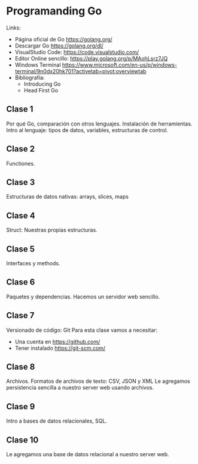 # Programanding Go

Links:
 - Página oficial de Go https://golang.org/
 - Descargar Go https://golang.org/dl/
 - VisualStudio Code: https://code.visualstudio.com/
 - Editor Online sencillo: https://play.golang.org/p/MAohLsrz7JQ 
 - Windows Terminal https://www.microsoft.com/en-us/p/windows-terminal/9n0dx20hk701?activetab=pivot:overviewtab
 - Bibliografía:
   - Introducing Go
   - Head First Go
   
## Clase 1

Por qué Go, comparación con otros lenguajes. Instalación de herramientas. Intro al lenguaje: tipos de datos, variables, estructuras de control.

## Clase 2

Functiones.

## Clase 3

Estructuras de datos nativas: arrays, slices, maps

## Clase 4

Struct: Nuestras propias estructuras.

## Clase 5

Interfaces y methods.

## Clase 6

Paquetes y dependencias. Hacemos un servidor web sencillo.

## Clase 7

Versionado de código: Git
Para esta clase vamos a necesitar:
 - Una cuenta en https://github.com/
 - Tener instalado https://git-scm.com/

## Clase 8

Archivos. Formatos de archivos de texto: CSV, JSON y XML
Le agregamos persistencia sencilla a nuestro server web usando archivos.

## Clase 9

Intro a bases de datos relacionales, SQL.

## Clase 10

Le agregamos una base de datos relacional a nuestro server web.
